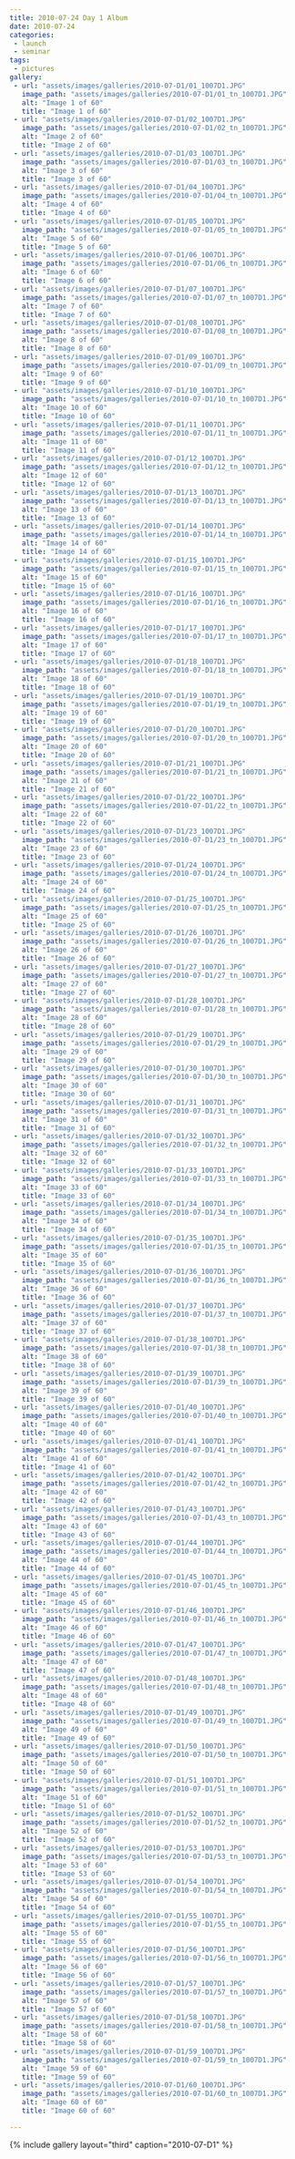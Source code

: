 ```yaml
---
title: 2010-07-24 Day 1 Album
date: 2010-07-24
categories:
 - launch
 - seminar
tags:
 - pictures
gallery:
 - url: "assets/images/galleries/2010-07-D1/01_1007D1.JPG"
   image_path: "assets/images/galleries/2010-07-D1/01_tn_1007D1.JPG"
   alt: "Image 1 of 60"
   title: "Image 1 of 60"
 - url: "assets/images/galleries/2010-07-D1/02_1007D1.JPG"
   image_path: "assets/images/galleries/2010-07-D1/02_tn_1007D1.JPG"
   alt: "Image 2 of 60"
   title: "Image 2 of 60"
 - url: "assets/images/galleries/2010-07-D1/03_1007D1.JPG"
   image_path: "assets/images/galleries/2010-07-D1/03_tn_1007D1.JPG"
   alt: "Image 3 of 60"
   title: "Image 3 of 60"
 - url: "assets/images/galleries/2010-07-D1/04_1007D1.JPG"
   image_path: "assets/images/galleries/2010-07-D1/04_tn_1007D1.JPG"
   alt: "Image 4 of 60"
   title: "Image 4 of 60"
 - url: "assets/images/galleries/2010-07-D1/05_1007D1.JPG"
   image_path: "assets/images/galleries/2010-07-D1/05_tn_1007D1.JPG"
   alt: "Image 5 of 60"
   title: "Image 5 of 60"
 - url: "assets/images/galleries/2010-07-D1/06_1007D1.JPG"
   image_path: "assets/images/galleries/2010-07-D1/06_tn_1007D1.JPG"
   alt: "Image 6 of 60"
   title: "Image 6 of 60"
 - url: "assets/images/galleries/2010-07-D1/07_1007D1.JPG"
   image_path: "assets/images/galleries/2010-07-D1/07_tn_1007D1.JPG"
   alt: "Image 7 of 60"
   title: "Image 7 of 60"
 - url: "assets/images/galleries/2010-07-D1/08_1007D1.JPG"
   image_path: "assets/images/galleries/2010-07-D1/08_tn_1007D1.JPG"
   alt: "Image 8 of 60"
   title: "Image 8 of 60"
 - url: "assets/images/galleries/2010-07-D1/09_1007D1.JPG"
   image_path: "assets/images/galleries/2010-07-D1/09_tn_1007D1.JPG"
   alt: "Image 9 of 60"
   title: "Image 9 of 60"
 - url: "assets/images/galleries/2010-07-D1/10_1007D1.JPG"
   image_path: "assets/images/galleries/2010-07-D1/10_tn_1007D1.JPG"
   alt: "Image 10 of 60"
   title: "Image 10 of 60"
 - url: "assets/images/galleries/2010-07-D1/11_1007D1.JPG"
   image_path: "assets/images/galleries/2010-07-D1/11_tn_1007D1.JPG"
   alt: "Image 11 of 60"
   title: "Image 11 of 60"
 - url: "assets/images/galleries/2010-07-D1/12_1007D1.JPG"
   image_path: "assets/images/galleries/2010-07-D1/12_tn_1007D1.JPG"
   alt: "Image 12 of 60"
   title: "Image 12 of 60"
 - url: "assets/images/galleries/2010-07-D1/13_1007D1.JPG"
   image_path: "assets/images/galleries/2010-07-D1/13_tn_1007D1.JPG"
   alt: "Image 13 of 60"
   title: "Image 13 of 60"
 - url: "assets/images/galleries/2010-07-D1/14_1007D1.JPG"
   image_path: "assets/images/galleries/2010-07-D1/14_tn_1007D1.JPG"
   alt: "Image 14 of 60"
   title: "Image 14 of 60"
 - url: "assets/images/galleries/2010-07-D1/15_1007D1.JPG"
   image_path: "assets/images/galleries/2010-07-D1/15_tn_1007D1.JPG"
   alt: "Image 15 of 60"
   title: "Image 15 of 60"
 - url: "assets/images/galleries/2010-07-D1/16_1007D1.JPG"
   image_path: "assets/images/galleries/2010-07-D1/16_tn_1007D1.JPG"
   alt: "Image 16 of 60"
   title: "Image 16 of 60"
 - url: "assets/images/galleries/2010-07-D1/17_1007D1.JPG"
   image_path: "assets/images/galleries/2010-07-D1/17_tn_1007D1.JPG"
   alt: "Image 17 of 60"
   title: "Image 17 of 60"
 - url: "assets/images/galleries/2010-07-D1/18_1007D1.JPG"
   image_path: "assets/images/galleries/2010-07-D1/18_tn_1007D1.JPG"
   alt: "Image 18 of 60"
   title: "Image 18 of 60"
 - url: "assets/images/galleries/2010-07-D1/19_1007D1.JPG"
   image_path: "assets/images/galleries/2010-07-D1/19_tn_1007D1.JPG"
   alt: "Image 19 of 60"
   title: "Image 19 of 60"
 - url: "assets/images/galleries/2010-07-D1/20_1007D1.JPG"
   image_path: "assets/images/galleries/2010-07-D1/20_tn_1007D1.JPG"
   alt: "Image 20 of 60"
   title: "Image 20 of 60"
 - url: "assets/images/galleries/2010-07-D1/21_1007D1.JPG"
   image_path: "assets/images/galleries/2010-07-D1/21_tn_1007D1.JPG"
   alt: "Image 21 of 60"
   title: "Image 21 of 60"
 - url: "assets/images/galleries/2010-07-D1/22_1007D1.JPG"
   image_path: "assets/images/galleries/2010-07-D1/22_tn_1007D1.JPG"
   alt: "Image 22 of 60"
   title: "Image 22 of 60"
 - url: "assets/images/galleries/2010-07-D1/23_1007D1.JPG"
   image_path: "assets/images/galleries/2010-07-D1/23_tn_1007D1.JPG"
   alt: "Image 23 of 60"
   title: "Image 23 of 60"
 - url: "assets/images/galleries/2010-07-D1/24_1007D1.JPG"
   image_path: "assets/images/galleries/2010-07-D1/24_tn_1007D1.JPG"
   alt: "Image 24 of 60"
   title: "Image 24 of 60"
 - url: "assets/images/galleries/2010-07-D1/25_1007D1.JPG"
   image_path: "assets/images/galleries/2010-07-D1/25_tn_1007D1.JPG"
   alt: "Image 25 of 60"
   title: "Image 25 of 60"
 - url: "assets/images/galleries/2010-07-D1/26_1007D1.JPG"
   image_path: "assets/images/galleries/2010-07-D1/26_tn_1007D1.JPG"
   alt: "Image 26 of 60"
   title: "Image 26 of 60"
 - url: "assets/images/galleries/2010-07-D1/27_1007D1.JPG"
   image_path: "assets/images/galleries/2010-07-D1/27_tn_1007D1.JPG"
   alt: "Image 27 of 60"
   title: "Image 27 of 60"
 - url: "assets/images/galleries/2010-07-D1/28_1007D1.JPG"
   image_path: "assets/images/galleries/2010-07-D1/28_tn_1007D1.JPG"
   alt: "Image 28 of 60"
   title: "Image 28 of 60"
 - url: "assets/images/galleries/2010-07-D1/29_1007D1.JPG"
   image_path: "assets/images/galleries/2010-07-D1/29_tn_1007D1.JPG"
   alt: "Image 29 of 60"
   title: "Image 29 of 60"
 - url: "assets/images/galleries/2010-07-D1/30_1007D1.JPG"
   image_path: "assets/images/galleries/2010-07-D1/30_tn_1007D1.JPG"
   alt: "Image 30 of 60"
   title: "Image 30 of 60"
 - url: "assets/images/galleries/2010-07-D1/31_1007D1.JPG"
   image_path: "assets/images/galleries/2010-07-D1/31_tn_1007D1.JPG"
   alt: "Image 31 of 60"
   title: "Image 31 of 60"
 - url: "assets/images/galleries/2010-07-D1/32_1007D1.JPG"
   image_path: "assets/images/galleries/2010-07-D1/32_tn_1007D1.JPG"
   alt: "Image 32 of 60"
   title: "Image 32 of 60"
 - url: "assets/images/galleries/2010-07-D1/33_1007D1.JPG"
   image_path: "assets/images/galleries/2010-07-D1/33_tn_1007D1.JPG"
   alt: "Image 33 of 60"
   title: "Image 33 of 60"
 - url: "assets/images/galleries/2010-07-D1/34_1007D1.JPG"
   image_path: "assets/images/galleries/2010-07-D1/34_tn_1007D1.JPG"
   alt: "Image 34 of 60"
   title: "Image 34 of 60"
 - url: "assets/images/galleries/2010-07-D1/35_1007D1.JPG"
   image_path: "assets/images/galleries/2010-07-D1/35_tn_1007D1.JPG"
   alt: "Image 35 of 60"
   title: "Image 35 of 60"
 - url: "assets/images/galleries/2010-07-D1/36_1007D1.JPG"
   image_path: "assets/images/galleries/2010-07-D1/36_tn_1007D1.JPG"
   alt: "Image 36 of 60"
   title: "Image 36 of 60"
 - url: "assets/images/galleries/2010-07-D1/37_1007D1.JPG"
   image_path: "assets/images/galleries/2010-07-D1/37_tn_1007D1.JPG"
   alt: "Image 37 of 60"
   title: "Image 37 of 60"
 - url: "assets/images/galleries/2010-07-D1/38_1007D1.JPG"
   image_path: "assets/images/galleries/2010-07-D1/38_tn_1007D1.JPG"
   alt: "Image 38 of 60"
   title: "Image 38 of 60"
 - url: "assets/images/galleries/2010-07-D1/39_1007D1.JPG"
   image_path: "assets/images/galleries/2010-07-D1/39_tn_1007D1.JPG"
   alt: "Image 39 of 60"
   title: "Image 39 of 60"
 - url: "assets/images/galleries/2010-07-D1/40_1007D1.JPG"
   image_path: "assets/images/galleries/2010-07-D1/40_tn_1007D1.JPG"
   alt: "Image 40 of 60"
   title: "Image 40 of 60"
 - url: "assets/images/galleries/2010-07-D1/41_1007D1.JPG"
   image_path: "assets/images/galleries/2010-07-D1/41_tn_1007D1.JPG"
   alt: "Image 41 of 60"
   title: "Image 41 of 60"
 - url: "assets/images/galleries/2010-07-D1/42_1007D1.JPG"
   image_path: "assets/images/galleries/2010-07-D1/42_tn_1007D1.JPG"
   alt: "Image 42 of 60"
   title: "Image 42 of 60"
 - url: "assets/images/galleries/2010-07-D1/43_1007D1.JPG"
   image_path: "assets/images/galleries/2010-07-D1/43_tn_1007D1.JPG"
   alt: "Image 43 of 60"
   title: "Image 43 of 60"
 - url: "assets/images/galleries/2010-07-D1/44_1007D1.JPG"
   image_path: "assets/images/galleries/2010-07-D1/44_tn_1007D1.JPG"
   alt: "Image 44 of 60"
   title: "Image 44 of 60"
 - url: "assets/images/galleries/2010-07-D1/45_1007D1.JPG"
   image_path: "assets/images/galleries/2010-07-D1/45_tn_1007D1.JPG"
   alt: "Image 45 of 60"
   title: "Image 45 of 60"
 - url: "assets/images/galleries/2010-07-D1/46_1007D1.JPG"
   image_path: "assets/images/galleries/2010-07-D1/46_tn_1007D1.JPG"
   alt: "Image 46 of 60"
   title: "Image 46 of 60"
 - url: "assets/images/galleries/2010-07-D1/47_1007D1.JPG"
   image_path: "assets/images/galleries/2010-07-D1/47_tn_1007D1.JPG"
   alt: "Image 47 of 60"
   title: "Image 47 of 60"
 - url: "assets/images/galleries/2010-07-D1/48_1007D1.JPG"
   image_path: "assets/images/galleries/2010-07-D1/48_tn_1007D1.JPG"
   alt: "Image 48 of 60"
   title: "Image 48 of 60"
 - url: "assets/images/galleries/2010-07-D1/49_1007D1.JPG"
   image_path: "assets/images/galleries/2010-07-D1/49_tn_1007D1.JPG"
   alt: "Image 49 of 60"
   title: "Image 49 of 60"
 - url: "assets/images/galleries/2010-07-D1/50_1007D1.JPG"
   image_path: "assets/images/galleries/2010-07-D1/50_tn_1007D1.JPG"
   alt: "Image 50 of 60"
   title: "Image 50 of 60"
 - url: "assets/images/galleries/2010-07-D1/51_1007D1.JPG"
   image_path: "assets/images/galleries/2010-07-D1/51_tn_1007D1.JPG"
   alt: "Image 51 of 60"
   title: "Image 51 of 60"
 - url: "assets/images/galleries/2010-07-D1/52_1007D1.JPG"
   image_path: "assets/images/galleries/2010-07-D1/52_tn_1007D1.JPG"
   alt: "Image 52 of 60"
   title: "Image 52 of 60"
 - url: "assets/images/galleries/2010-07-D1/53_1007D1.JPG"
   image_path: "assets/images/galleries/2010-07-D1/53_tn_1007D1.JPG"
   alt: "Image 53 of 60"
   title: "Image 53 of 60"
 - url: "assets/images/galleries/2010-07-D1/54_1007D1.JPG"
   image_path: "assets/images/galleries/2010-07-D1/54_tn_1007D1.JPG"
   alt: "Image 54 of 60"
   title: "Image 54 of 60"
 - url: "assets/images/galleries/2010-07-D1/55_1007D1.JPG"
   image_path: "assets/images/galleries/2010-07-D1/55_tn_1007D1.JPG"
   alt: "Image 55 of 60"
   title: "Image 55 of 60"
 - url: "assets/images/galleries/2010-07-D1/56_1007D1.JPG"
   image_path: "assets/images/galleries/2010-07-D1/56_tn_1007D1.JPG"
   alt: "Image 56 of 60"
   title: "Image 56 of 60"
 - url: "assets/images/galleries/2010-07-D1/57_1007D1.JPG"
   image_path: "assets/images/galleries/2010-07-D1/57_tn_1007D1.JPG"
   alt: "Image 57 of 60"
   title: "Image 57 of 60"
 - url: "assets/images/galleries/2010-07-D1/58_1007D1.JPG"
   image_path: "assets/images/galleries/2010-07-D1/58_tn_1007D1.JPG"
   alt: "Image 58 of 60"
   title: "Image 58 of 60"
 - url: "assets/images/galleries/2010-07-D1/59_1007D1.JPG"
   image_path: "assets/images/galleries/2010-07-D1/59_tn_1007D1.JPG"
   alt: "Image 59 of 60"
   title: "Image 59 of 60"
 - url: "assets/images/galleries/2010-07-D1/60_1007D1.JPG"
   image_path: "assets/images/galleries/2010-07-D1/60_tn_1007D1.JPG"
   alt: "Image 60 of 60"
   title: "Image 60 of 60"

---
```


{% include gallery layout="third" caption="2010-07-D1" %}
